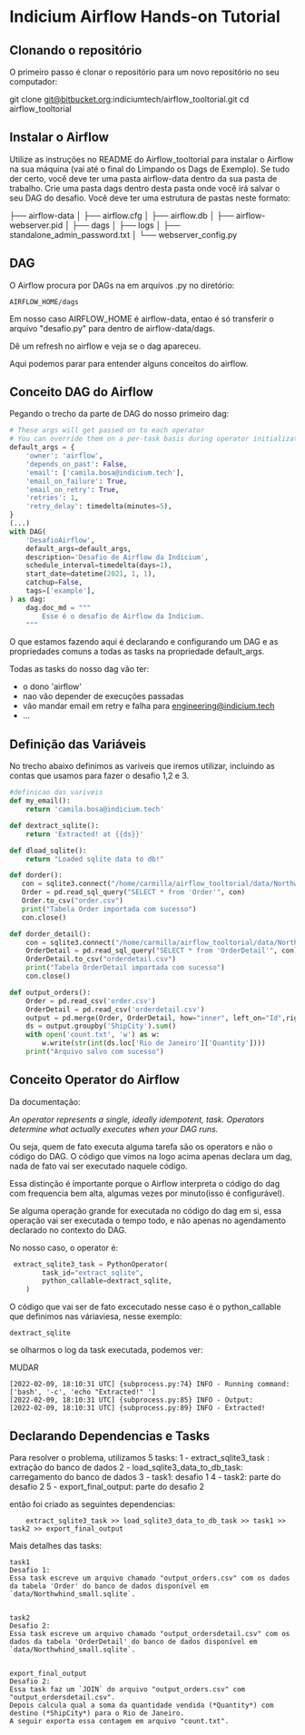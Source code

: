 # Indicium Airflow Hands-on Tutorial

## Clonando o repositório
O primeiro passo é clonar o repositório para um novo repositório no seu computador:

git clone git@bitbucket.org:indiciumtech/airflow_tooltorial.git
cd airflow_tooltorial

## Instalar o Airflow
Utilize as instruções no README do Airflow_tooltorial para instalar o Airflow na sua máquina (vai até o final do Limpando os Dags de Exemplo). Se tudo der certo, você deve ter uma pasta airflow-data dentro da sua pasta de trabalho. Crie uma pasta dags dentro desta pasta onde você irá salvar o seu DAG do desafio. Você deve ter uma estrutura de pastas neste formato:

├── airflow-data
│   ├── airflow.cfg
│   ├── airflow.db
│   ├── airflow-webserver.pid
│   ├── dags
│   ├── logs
│   ├── standalone_admin_password.txt
│   └── webserver_config.py


## DAG

O Airflow procura por DAGs na em arquivos .py no diretório:

```
AIRFLOW_HOME/dags
```

Em nosso caso AIRFLOW_HOME é airflow-data, entao é só transferir o arquivo  "desafio.py" para dentro de airflow-data/dags.

Dê um refresh no airflow e veja se o dag apareceu.

Aqui podemos parar para entender alguns conceitos do airflow.


## Conceito DAG do Airflow

Pegando o trecho da parte de DAG do nosso primeiro dag:

```py
# These args will get passed on to each operator
# You can override them on a per-task basis during operator initialization
default_args = {
    'owner': 'airflow',
    'depends_on_past': False,
    'email': ['camila.bosa@indicium.tech'],
    'email_on_failure': True,
    'email_on_retry': True,
    'retries': 1,
    'retry_delay': timedelta(minutes=5),
}
(...)
with DAG(
    'DesafioAirflow',
    default_args=default_args,
    description='Desafio de Airflow da Indicium',
    schedule_interval=timedelta(days=1),
    start_date=datetime(2021, 1, 1),
    catchup=False,
    tags=['example'],
) as dag:
    dag.doc_md = """
        Esse é o desafio de Airflow da Indicium.
    """
```

O que estamos fazendo aqui é declarando e configurando um DAG e as propriedades comuns a todas as tasks na propriedade default_args.

Todas as tasks do nosso dag vão ter:
  - o dono 'airflow'
  - nao vão depender de execuções passadas
  - vão mandar email em retry e falha para engineering@indicium.tech
  -   ...

## Definição das Variáveis
No trecho abaixo definimos as variveis que iremos utilizar, incluindo as contas que usamos para fazer o desafio 1,2 e 3.

```py
#definicao das variveis
def my_email():
    return 'camila.bosa@indicium.tech'

def dextract_sqlite():
    return 'Extracted! at {{ds}}'

def dload_sqlite():
    return "Loaded sqlite data to db!"

def dorder():
   con = sqlite3.connect("/home/carmilla/airflow_tooltorial/data/Northwind_small.sqlite")
   Order = pd.read_sql_query("SELECT * from 'Order'", con)
   Order.to_csv("order.csv")
   print("Tabela Order importada com sucesso")
   con.close()

def dorder_detail():
    con = sqlite3.connect("/home/carmilla/airflow_tooltorial/data/Northwind_small.sqlite")
    OrderDetail = pd.read_sql_query("SELECT * from 'OrderDetail'", con)
    OrderDetail.to_csv("orderdetail.csv")
    print("Tabela OrderDetail importada com sucesso")
    con.close()

def output_orders():
    Order = pd.read_csv('order.csv')
    OrderDetail = pd.read_csv('orderdetail.csv')
    output = pd.merge(Order, OrderDetail, how="inner", left_on="Id",right_on='OrderId')
    ds = output.groupby('ShipCity').sum()
    with open('count.txt', 'w') as w:
        w.write(str(int(ds.loc['Rio de Janeiro']['Quantity'])))
    print("Arquivo salvo com sucesso")
```


## Conceito Operator do  Airflow

Da documentação:

*An operator represents a single, ideally idempotent, task. Operators determine what actually executes when your DAG runs.*

Ou seja, quem de fato executa alguma tarefa são os operators e não o código do DAG. O código que vimos na logo acima apenas declara um dag, nada de fato vai ser executado naquele código.

Essa distinção é importante porque o Airflow interpreta o código do dag com frequencia bem alta, algumas vezes por minuto(isso é configurável).

Se alguma operação grande for executada no código do dag em si, essa operação vai ser executada o tempo todo, e não apenas no agendamento declarado no contexto do DAG.

No nosso caso, o operator é:

```py
 extract_sqlite3_task = PythonOperator(
        task_id="extract_sqlite",
        python_callable=dextract_sqlite,
    )
```

O código que vai ser de fato excecutado nesse caso é o python_callable que definimos nas váriaviesa, nesse exemplo:

```
dextract_sqlite
```

se olharmos o log da task executada, podemos ver:

MUDAR
```
[2022-02-09, 18:10:31 UTC] {subprocess.py:74} INFO - Running command: ['bash', '-c', 'echo "Extracted!" ']
[2022-02-09, 18:10:31 UTC] {subprocess.py:85} INFO - Output:
[2022-02-09, 18:10:31 UTC] {subprocess.py:89} INFO - Extracted!
```

## Declarando Dependencias e Tasks

Para resolver o problema, utilizamos 5 tasks:
1 - extract_sqlite3_task : extração do banco de dados
2 - load_sqlite3_data_to_db_task: carregamento do banco de dados
3 - task1: desafio 1
4 - task2: parte do desafio 2
5 - export_final_output: parte do desafio 2

então foi criado as seguintes dependencias:

```
    extract_sqlite3_task >> load_sqlite3_data_to_db_task >> task1 >> task2 >> export_final_output
```

Mais detalhes das tasks:

    task1
    Desafio 1:
    Essa task escreve um arquivo chamado "output_orders.csv" com os dados da tabela 'Order' do banco de dados disponível em `data/Northwhind_small.sqlite`.


    task2 
    Desafio 2:
    Essa task escreve um arquivo chamado "output_ordersdetail.csv" com os dados da tabela 'OrderDetail' do banco de dados disponível em `data/Northwhind_small.sqlite`.
 

    export_final_output
    Desafio 2:
    Essa task faz um `JOIN` do arquivo "output_orders.csv" com "output_ordersdetail.csv". 
    Depois calcula qual a soma da quantidade vendida (*Quantity*) com destino (*ShipCity*) para o Rio de Janeiro. 
    A seguir exporta essa contagem em arquivo "count.txt".
    




